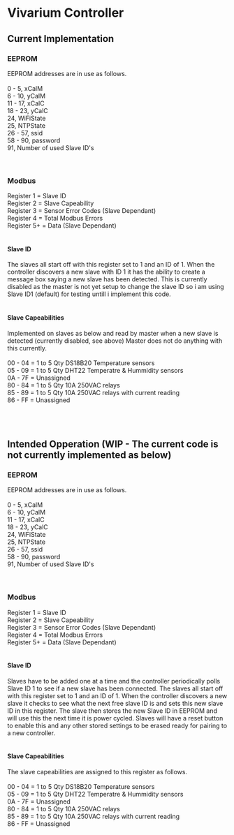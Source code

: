 <h1>Vivarium Controller</h1>
<h2>Current Implementation</h2>
<h3>EEPROM</h3>
EEPROM addresses are in use as follows.<br />
<br />
0 - 5, xCalM<br />
6 - 10, yCalM<br />
11 - 17, xCalC<br />
18 - 23, yCalC<br />
24, WiFiState<br />
25, NTPState<br />
26 - 57, ssid<br />
58 - 90, password<br />
91, Number of used Slave ID's<br />
<br />
<br />
<h3>Modbus</h3>
Register 1 = Slave ID<br />
Register 2 = Slave Capeability<br />
Register 3 = Sensor Error Codes (Slave Dependant)<br />
Register 4 = Total Modbus Errors<br />
Register 5+ = Data (Slave Dependant)<br />
<br />
<h4>Slave ID</h4>
The slaves all start off with this register set to 1 and an ID of 1. When the controller discovers a new slave with ID 1 it has the ability to create a message box saying a new slave has been detected.  This is currently disabled as the master is not yet setup to change the slave ID so i am using Slave ID1 (default) for testing untill i implement this code.<br />
<br />
<h4>Slave Capeabilities</h4>
Implemented on slaves as below and read by master when a new slave is detected (currently disabled, see above) Master does not do anything with this currently.<br />
<br />
00 - 04 =  1 to 5 Qty DS18B20 Temperature sensors<br />
05 - 09 =  1 to 5 Qty DHT22 Temperatre & Hummidity sensors<br />
0A - 7F =  Unassigned<br />
80 - 84 =  1 to 5 Qty 10A 250VAC relays<br />
85 - 89 =  1 to 5 Qty 10A 250VAC relays with current reading<br />
86 - FF =  Unassigned<br />
<br />
<br />
<br />
<h2>Intended Opperation (WIP - The current code is not currently implemented as below)</h2>
<h3>EEPROM</h3>
EEPROM addresses are in use as follows.<br />
<br />
0 - 5, xCalM<br />
6 - 10, yCalM<br />
11 - 17, xCalC<br />
18 - 23, yCalC<br />
24, WiFiState<br />
25, NTPState<br />
26 - 57, ssid<br />
58 - 90, password<br />
91, Number of used Slave ID's<br />
<br />
<br />
<h3>Modbus</h3>
Register 1 = Slave ID<br />
Register 2 = Slave Capeability<br />
Register 3 = Sensor Error Codes (Slave Dependant)<br />
Register 4 = Total Modbus Errors<br />
Register 5+ = Data (Slave Dependant)<br />
<br />
<h4>Slave ID</h4>
Slaves have to be added one at a time and the controller periodically polls Slave ID 1 to see if a new slave has been connected. The slaves all start off with this register set to 1 and an ID of 1. When the controller discovers a new slave it checks to see what the next free slave ID is and sets this new slave ID in this register. The slave then stores the new Slave ID in EEPROM and will use this the next time it is power cycled.  Slaves will have a reset button to enable this and any other stored settings to be erased ready for pairing to a new controller.<br />
<br />
<h4>Slave Capeabilities</h4>
The slave capeabilities are assigned to this register as follows. <br />
<br />
00 - 04 =  1 to 5 Qty DS18B20 Temperature sensors<br />
05 - 09 =  1 to 5 Qty DHT22 Temperatre & Hummidity sensors<br />
0A - 7F =  Unassigned<br />
80 - 84 =  1 to 5 Qty 10A 250VAC relays<br />
85 - 89 =  1 to 5 Qty 10A 250VAC relays with current reading<br />
86 - FF =  Unassigned<br />
